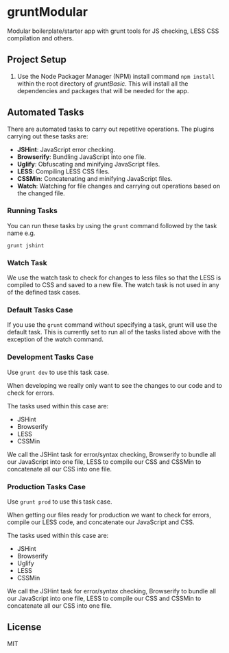 gruntModular
============

Modular boilerplate/starter app with grunt tools for JS checking, LESS CSS compilation and others.

## Project Setup

1. Use the Node Packager Manager (NPM) install command `npm install` within the root directory of _gruntBasic_. This will install all the dependencies and packages that will be needed for the app.

## Automated Tasks

There are automated tasks to carry out repetitive operations. The plugins carrying out these tasks are:

- **JSHint**: JavaScript error checking.
- **Browserify**: Bundling JavaScript into one file.
- **Uglify**: Obfuscating and minifying JavaScript files.
- **LESS**:   Compiling LESS CSS files.
- **CSSMin**: Concatenating and minifying JavaScript files.
- **Watch**:  Watching for file changes and carrying out operations based on the changed file.

### Running Tasks

You can run these tasks by using the `grunt` command followed by the task name e.g.

`grunt jshint`

### Watch Task

We use the watch task to check for changes to less files so that the LESS is compiled to CSS and saved to a new file. The watch task is not used in any of the defined task cases.

### Default Tasks Case

If you use the `grunt` command without specifying a task, grunt will use the default task. This is currently set to run all of the tasks listed above with the exception of the watch command.

### Development Tasks Case

Use `grunt dev` to use this task case.

When developing we really only want to see the changes to our code and to check for errors. 

The tasks used within this case are:

- JSHint
- Browserify
- LESS
- CSSMin

We call the JSHint task for error/syntax checking, Browserify to bundle all our JavaScript into one file, LESS to compile our CSS and CSSMin to concatenate all our CSS into one file.

### Production Tasks Case

Use `grunt prod` to use this task case.

When getting our files ready for production we want to check for errors, compile our LESS code, and concatenate our JavaScript and CSS.  

The tasks used within this case are:

- JSHint
- Browserify
- Uglify
- LESS
- CSSMin

We call the JSHint task for error/syntax checking, Browserify to bundle all our JavaScript into one file, LESS to compile our CSS and CSSMin to concatenate all our CSS into one file.

## License
MIT
